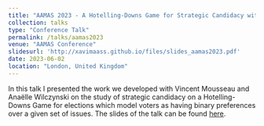```yaml
---
title: "AAMAS 2023 - A Hotelling-Downs Game for Strategic Candidacy with Binary Issues"
collection: talks
type: "Conference Talk"
permalink: /talks/aamas2023
venue: "AAMAS Conference"
slidesurl: 'http://xavimaass.github.io/files/slides_aamas2023.pdf'
date: 2023-06-02
location: "London, United Kingdom"
---
```


In this talk I presented the work we developed with Vincent Mousseau and Anaëlle Wilczynski on the study of strategic candidacy on a Hotelling-Downs Game for elections which model voters as having binary preferences over a given set of issues. The slides of the talk can be found [here](http://xavimaass.github.io/files/slides_aamas2023.pdf).
